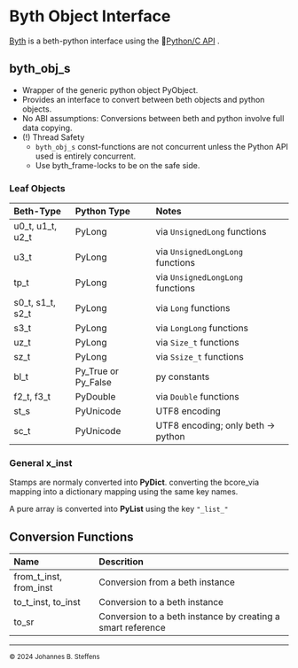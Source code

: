 # Byth Object Interface 

[Byth](../../lib/byth/README.md) is a beth-python interface using the &#x1F517;[Python/C API](https://docs.python.org/3/c-api/index.html) .


## byth_obj_s

*  Wrapper of the generic python object PyObject. 
*  Provides an interface to convert between beth objects and python objects.
  *  No ABI assumptions: Conversions between beth and python involve full data copying.
*  (!) Thread Safety
   *   ```byth_obj_s``` const-functions are not concurrent unless the Python API used is entirely concurrent.
   *  Use byth_frame-locks to be on the safe side.


### Leaf Objects
| Beth-Type | Python Type | Notes    |
| :------- | :---------- | :------- |
| u0_t, u1_t, u2_t | PyLong | via `UnsignedLong` functions |
| u3_t | PyLong | via `UnsignedLongLong` functions |
| tp_t | PyLong | via `UnsignedLongLong` functions |
| s0_t, s1_t, s2_t | PyLong | via `Long` functions |
| s3_t | PyLong | via `LongLong` functions |
| uz_t | PyLong | via `Size_t` functions |
| sz_t | PyLong | via `Ssize_t` functions |
| bl_t | Py_True or Py_False | py constants |
| f2_t, f3_t | PyDouble | via `Double` functions |
| st_s | PyUnicode | UTF8 encoding |
| sc_t | PyUnicode | UTF8 encoding; only beth -> python |

### General x_inst
Stamps are normaly converted into **PyDict**. converting the bcore_via mapping into a dictionary mapping using the same key names.

A pure array is converted into **PyList** using the key `"_list_"`

## Conversion Functions
| Name | Descrition |
| :------- | :---------- |
| from_t_inst, from_inst | Conversion from a beth instance |
| to_t_inst, to_inst | Conversion to a beth instance |
| to_sr | Conversion to a beth instance by creating a smart reference |

------
<sub>&copy; 2024 Johannes B. Steffens</sub>
